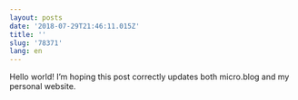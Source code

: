 ```yaml
---
layout: posts
date: '2018-07-29T21:46:11.015Z'
title: ''
slug: '78371'
lang: en
---
```

Hello world! I’m hoping this post correctly updates both micro.blog and my personal website. 
